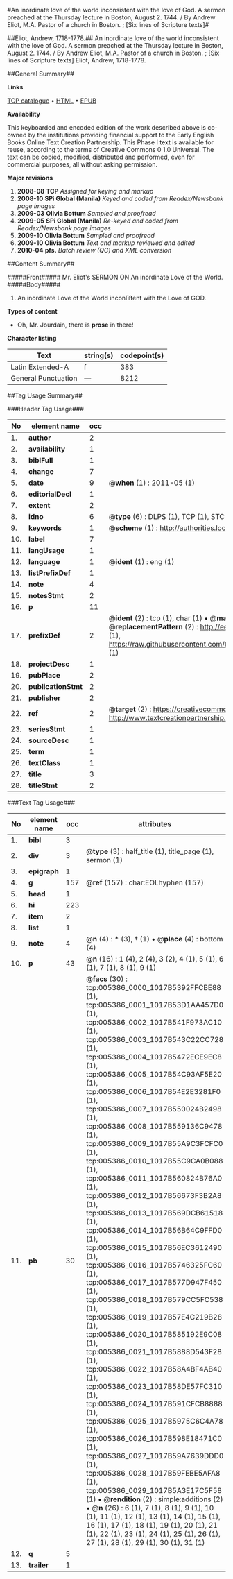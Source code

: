 #An inordinate love of the world inconsistent with the love of God. A sermon preached at the Thursday lecture in Boston, August 2. 1744. / By Andrew Eliot, M.A. Pastor of a church in Boston. ; [Six lines of Scripture texts]#

##Eliot, Andrew, 1718-1778.##
An inordinate love of the world inconsistent with the love of God. A sermon preached at the Thursday lecture in Boston, August 2. 1744. / By Andrew Eliot, M.A. Pastor of a church in Boston. ; [Six lines of Scripture texts]
Eliot, Andrew, 1718-1778.

##General Summary##

**Links**

[TCP catalogue](http://www.ota.ox.ac.uk/tcp/)  • 
[HTML](http://tei.it.ox.ac.uk/tcp/Texts-HTML/free/N04/N04355.html)  • 
[EPUB](http://tei.it.ox.ac.uk/tcp/Texts-EPUB/free/N04/N04355.epub)

**Availability**

This keyboarded and encoded edition of the
	       work described above is co-owned by the institutions
	       providing financial support to the Early English Books
	       Online Text Creation Partnership. This Phase I text is
	       available for reuse, according to the terms of Creative
	       Commons 0 1.0 Universal. The text can be copied,
	       modified, distributed and performed, even for
	       commercial purposes, all without asking permission.

**Major revisions**

1. __2008-08__ __TCP__ *Assigned for keying and markup*
1. __2008-10__ __SPi Global (Manila)__ *Keyed and coded from Readex/Newsbank page images*
1. __2009-03__ __Olivia Bottum__ *Sampled and proofread*
1. __2009-05__ __SPi Global (Manila)__ *Re-keyed and coded from Readex/Newsbank page images*
1. __2009-10__ __Olivia Bottum__ *Sampled and proofread*
1. __2009-10__ __Olivia Bottum__ *Text and markup reviewed and edited*
1. __2010-04__ __pfs.__ *Batch review (QC) and XML conversion*

##Content Summary##

#####Front#####
Mr. Eliot's SERMON ON An inordinate Love of the World.
#####Body#####

1. An inordinate Love of the World inconſiſtent with the Love of GOD.

**Types of content**

  * Oh, Mr. Jourdain, there is **prose** in there!

**Character listing**


|Text|string(s)|codepoint(s)|
|---|---|---|
|Latin Extended-A|ſ|383|
|General Punctuation|—|8212|

##Tag Usage Summary##

###Header Tag Usage###

|No|element name|occ|attributes|
|---|---|---|---|
|1.|__author__|2||
|2.|__availability__|1||
|3.|__biblFull__|1||
|4.|__change__|7||
|5.|__date__|9| @__when__ (1) : 2011-05 (1)|
|6.|__editorialDecl__|1||
|7.|__extent__|2||
|8.|__idno__|6| @__type__ (6) : DLPS (1), TCP (1), STC (1), NOTIS (1), IMAGE-SET (1), EVANS-CITATION (1)|
|9.|__keywords__|1| @__scheme__ (1) : http://authorities.loc.gov/ (1)|
|10.|__label__|7||
|11.|__langUsage__|1||
|12.|__language__|1| @__ident__ (1) : eng (1)|
|13.|__listPrefixDef__|1||
|14.|__note__|4||
|15.|__notesStmt__|2||
|16.|__p__|11||
|17.|__prefixDef__|2| @__ident__ (2) : tcp (1), char (1)  •  @__matchPattern__ (2) : ([0-9\-]+):([0-9IVX]+) (1), (.+) (1)  •  @__replacementPattern__ (2) : http://eebo.chadwyck.com/downloadtiff?vid=$1&page=$2 (1), https://raw.githubusercontent.com/textcreationpartnership/Texts/master/tcpchars.xml#$1 (1)|
|18.|__projectDesc__|1||
|19.|__pubPlace__|2||
|20.|__publicationStmt__|2||
|21.|__publisher__|2||
|22.|__ref__|2| @__target__ (2) : https://creativecommons.org/publicdomain/zero/1.0/ (1), http://www.textcreationpartnership.org/docs/. (1)|
|23.|__seriesStmt__|1||
|24.|__sourceDesc__|1||
|25.|__term__|1||
|26.|__textClass__|1||
|27.|__title__|3||
|28.|__titleStmt__|2||


###Text Tag Usage###

|No|element name|occ|attributes|
|---|---|---|---|
|1.|__bibl__|3||
|2.|__div__|3| @__type__ (3) : half_title (1), title_page (1), sermon (1)|
|3.|__epigraph__|1||
|4.|__g__|157| @__ref__ (157) : char:EOLhyphen (157)|
|5.|__head__|1||
|6.|__hi__|223||
|7.|__item__|2||
|8.|__list__|1||
|9.|__note__|4| @__n__ (4) : * (3), † (1)  •  @__place__ (4) : bottom (4)|
|10.|__p__|43| @__n__ (16) : 1 (4), 2 (4), 3 (2), 4 (1), 5 (1), 6 (1), 7 (1), 8 (1), 9 (1)|
|11.|__pb__|30| @__facs__ (30) : tcp:005386_0000_1017B5392FFCBE88 (1), tcp:005386_0001_1017B53D1AA457D0 (1), tcp:005386_0002_1017B541F973AC10 (1), tcp:005386_0003_1017B543C22CC728 (1), tcp:005386_0004_1017B5472ECE9EC8 (1), tcp:005386_0005_1017B54C93AF5E20 (1), tcp:005386_0006_1017B54E2E3281F0 (1), tcp:005386_0007_1017B550024B2498 (1), tcp:005386_0008_1017B559136C9478 (1), tcp:005386_0009_1017B55A9C3FCFC0 (1), tcp:005386_0010_1017B55C9CA0B088 (1), tcp:005386_0011_1017B560824B76A0 (1), tcp:005386_0012_1017B56673F3B2A8 (1), tcp:005386_0013_1017B569DCB61518 (1), tcp:005386_0014_1017B56B64C9FFD0 (1), tcp:005386_0015_1017B56EC3612490 (1), tcp:005386_0016_1017B5746325FC60 (1), tcp:005386_0017_1017B577D947F450 (1), tcp:005386_0018_1017B579CC5FC538 (1), tcp:005386_0019_1017B57E4C219B28 (1), tcp:005386_0020_1017B585192E9C08 (1), tcp:005386_0021_1017B5888D543F28 (1), tcp:005386_0022_1017B58A4BF4AB40 (1), tcp:005386_0023_1017B58DE57FC310 (1), tcp:005386_0024_1017B591CFCB8888 (1), tcp:005386_0025_1017B5975C6C4A78 (1), tcp:005386_0026_1017B598E18471C0 (1), tcp:005386_0027_1017B59A7639DDD0 (1), tcp:005386_0028_1017B59FEBE5AFA8 (1), tcp:005386_0029_1017B5A3E17C5F58 (1)  •  @__rendition__ (2) : simple:additions (2)  •  @__n__ (26) : 6 (1), 7 (1), 8 (1), 9 (1), 10 (1), 11 (1), 12 (1), 13 (1), 14 (1), 15 (1), 16 (1), 17 (1), 18 (1), 19 (1), 20 (1), 21 (1), 22 (1), 23 (1), 24 (1), 25 (1), 26 (1), 27 (1), 28 (1), 29 (1), 30 (1), 31 (1)|
|12.|__q__|5||
|13.|__trailer__|1||
